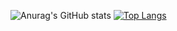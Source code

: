  ​![​Anurag's GitHub stats​](https://github-readme-stats.vercel.app/api?username=TheDarknessToma&show_icons=true&theme=aura_dark)
 ​[![​Top Langs​](https://github-readme-stats.vercel.app/api/top-langs/?username=TheDarknessToma&layout=compact)](https://github.com/anuraghazra/github-readme-stats)
